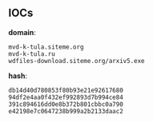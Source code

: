 
## IOCs

__domain__:

```text
mvd-k-tula.siteme.org
mvd-k-tula.ru
wdfiles-download.siteme.org/arxiv5.exe
```
__hash__:

```text
db14d40d780853f80b93e21e92617680
94df2e4aa0f432ef992893d7b994ce84
391c894616dd0e8b372b801cbbc0a790
e42198e7c0647238b999a2b2133daac2
```